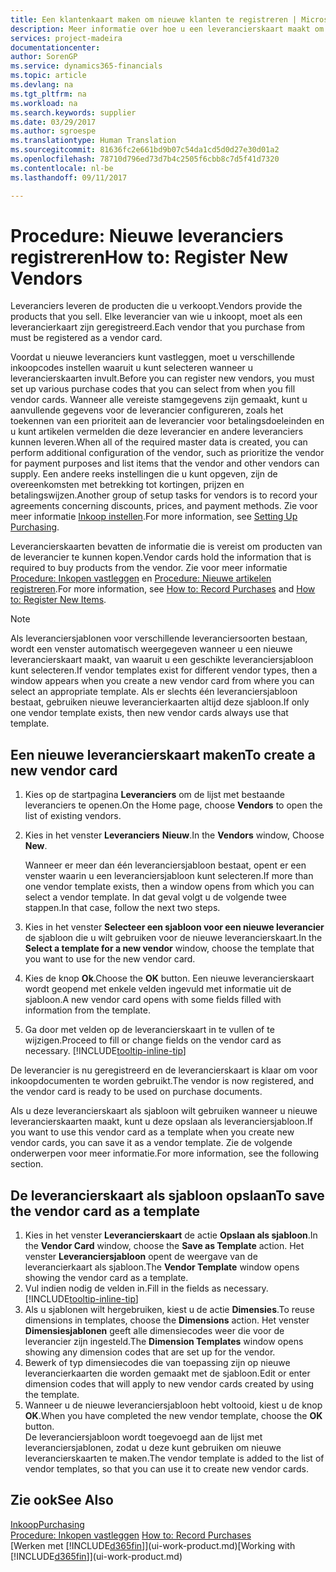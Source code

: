```yaml
---
title: Een klantenkaart maken om nieuwe klanten te registreren | Microsoft Docs
description: Meer informatie over hoe u een leverancierskaart maakt om een nieuwe leverancier te registreren.
services: project-madeira
documentationcenter: 
author: SorenGP
ms.service: dynamics365-financials
ms.topic: article
ms.devlang: na
ms.tgt_pltfrm: na
ms.workload: na
ms.search.keywords: supplier
ms.date: 03/29/2017
ms.author: sgroespe
ms.translationtype: Human Translation
ms.sourcegitcommit: 81636fc2e661bd9b07c54da1cd5d0d27e30d01a2
ms.openlocfilehash: 78710d796ed73d7b4c2505f6cbb8c7d5f41d7320
ms.contentlocale: nl-be
ms.lasthandoff: 09/11/2017

---
```

# <a name="how-to-register-new-vendors"></a><span data-ttu-id="578bf-103">Procedure: Nieuwe leveranciers registreren</span><span class="sxs-lookup"><span data-stu-id="578bf-103">How to: Register New Vendors</span></span>
<span data-ttu-id="578bf-104">Leveranciers leveren de producten die u verkoopt.</span><span class="sxs-lookup"><span data-stu-id="578bf-104">Vendors provide the products that you sell.</span></span> <span data-ttu-id="578bf-105">Elke leverancier van wie u inkoopt, moet als een leverancierkaart zijn geregistreerd.</span><span class="sxs-lookup"><span data-stu-id="578bf-105">Each vendor that you purchase from must be registered as a vendor card.</span></span>

<span data-ttu-id="578bf-106">Voordat u nieuwe leveranciers kunt vastleggen, moet u verschillende inkoopcodes instellen waaruit u kunt selecteren wanneer u leverancierskaarten invult.</span><span class="sxs-lookup"><span data-stu-id="578bf-106">Before you can register new vendors, you must set up various purchase codes that you can select from when you fill vendor cards.</span></span> <span data-ttu-id="578bf-107">Wanneer alle vereiste stamgegevens zijn gemaakt, kunt u aanvullende gegevens voor de leverancier configureren, zoals het toekennen van een prioriteit aan de leverancier voor betalingsdoeleinden en u kunt artikelen vermelden die deze leverancier en andere leveranciers kunnen leveren.</span><span class="sxs-lookup"><span data-stu-id="578bf-107">When all of the required master data is created, you can perform additional configuration of the vendor, such as prioritize the vendor for payment purposes and list items that the vendor and other vendors can supply.</span></span> <span data-ttu-id="578bf-108">Een andere reeks instellingen die u kunt opgeven, zijn de overeenkomsten met betrekking tot kortingen, prijzen en betalingswijzen.</span><span class="sxs-lookup"><span data-stu-id="578bf-108">Another group of setup tasks for vendors is to record your agreements concerning discounts, prices, and payment methods.</span></span> <span data-ttu-id="578bf-109">Zie voor meer informatie [Inkoop instellen](purchasing-setup-purchasing.md).</span><span class="sxs-lookup"><span data-stu-id="578bf-109">For more information, see [Setting Up Purchasing](purchasing-setup-purchasing.md).</span></span>

<span data-ttu-id="578bf-110">Leverancierskaarten bevatten de informatie die is vereist om producten van de leverancier te kunnen kopen.</span><span class="sxs-lookup"><span data-stu-id="578bf-110">Vendor cards hold the information that is required to buy products from the vendor.</span></span> <span data-ttu-id="578bf-111">Zie voor meer informatie [Procedure: Inkopen vastleggen](purchasing-how-record-purchases.md) en [Procedure: Nieuwe artikelen registreren](inventory-how-register-new-items.md).</span><span class="sxs-lookup"><span data-stu-id="578bf-111">For more information, see [How to: Record Purchases](purchasing-how-record-purchases.md) and [How to: Register New Items](inventory-how-register-new-items.md).</span></span>

> [!NOTE]  
>   <span data-ttu-id="578bf-112">Als leveranciersjablonen voor verschillende leveranciersoorten bestaan, wordt een venster automatisch weergegeven wanneer u een nieuwe leverancierskaart maakt, van waaruit u een geschikte leveranciersjabloon kunt selecteren.</span><span class="sxs-lookup"><span data-stu-id="578bf-112">If vendor templates exist for different vendor types, then a window appears when you create a new vendor card from where you can select an appropriate template.</span></span> <span data-ttu-id="578bf-113">Als er slechts één leveranciersjabloon bestaat, gebruiken nieuwe leverancierkaarten altijd deze sjabloon.</span><span class="sxs-lookup"><span data-stu-id="578bf-113">If only one vendor template exists, then new vendor cards always use that template.</span></span>

## <a name="to-create-a-new-vendor-card"></a><span data-ttu-id="578bf-114">Een nieuwe leverancierskaart maken</span><span class="sxs-lookup"><span data-stu-id="578bf-114">To create a new vendor card</span></span>
1. <span data-ttu-id="578bf-115">Kies op de startpagina **Leveranciers** om de lijst met bestaande leveranciers te openen.</span><span class="sxs-lookup"><span data-stu-id="578bf-115">On the Home page, choose **Vendors** to open the list of existing vendors.</span></span>  
2. <span data-ttu-id="578bf-116">Kies in het venster **Leveranciers** **Nieuw**.</span><span class="sxs-lookup"><span data-stu-id="578bf-116">In the **Vendors** window, Choose **New**.</span></span>

    <span data-ttu-id="578bf-117">Wanneer er meer dan één leveranciersjabloon bestaat, opent er een venster waarin u een leveranciersjabloon kunt selecteren.</span><span class="sxs-lookup"><span data-stu-id="578bf-117">If more than one vendor template exists, then a window opens from which you can select a vendor template.</span></span> <span data-ttu-id="578bf-118">In dat geval volgt u de volgende twee stappen.</span><span class="sxs-lookup"><span data-stu-id="578bf-118">In that case, follow the next two steps.</span></span>
3. <span data-ttu-id="578bf-119">Kies in het venster **Selecteer een sjabloon voor een nieuwe leverancier** de sjabloon die u wilt gebruiken voor de nieuwe leverancierskaart.</span><span class="sxs-lookup"><span data-stu-id="578bf-119">In the **Select a template for a new vendor** window, choose the template that you want to use for the new vendor card.</span></span>
4. <span data-ttu-id="578bf-120">Kies de knop **Ok**.</span><span class="sxs-lookup"><span data-stu-id="578bf-120">Choose the **OK** button.</span></span> <span data-ttu-id="578bf-121">Een nieuwe leverancierskaart wordt geopend met enkele velden ingevuld met informatie uit de sjabloon.</span><span class="sxs-lookup"><span data-stu-id="578bf-121">A new vendor card opens with some fields filled with information from the template.</span></span>
5. <span data-ttu-id="578bf-122">Ga door met velden op de leverancierskaart in te vullen of te wijzigen.</span><span class="sxs-lookup"><span data-stu-id="578bf-122">Proceed to fill or change fields on the vendor card as necessary.</span></span> [!INCLUDE[tooltip-inline-tip](includes/tooltip-inline-tip_md.md)]

<span data-ttu-id="578bf-123">De leverancier is nu geregistreerd en de leverancierskaart is klaar om voor inkoopdocumenten te worden gebruikt.</span><span class="sxs-lookup"><span data-stu-id="578bf-123">The vendor is now registered, and the vendor card is ready to be used on purchase documents.</span></span>

<span data-ttu-id="578bf-124">Als u deze leverancierskaart als sjabloon wilt gebruiken wanneer u nieuwe leverancierskaarten maakt, kunt u deze opslaan als leveranciersjabloon.</span><span class="sxs-lookup"><span data-stu-id="578bf-124">If you want to use this vendor card as a template when you create new vendor cards, you can save it as a vendor template.</span></span> <span data-ttu-id="578bf-125">Zie de volgende onderwerpen voor meer informatie.</span><span class="sxs-lookup"><span data-stu-id="578bf-125">For more information, see the following section.</span></span>

## <a name="to-save-the-vendor-card-as-a-template"></a><span data-ttu-id="578bf-126">De leverancierskaart als sjabloon opslaan</span><span class="sxs-lookup"><span data-stu-id="578bf-126">To save the vendor card as a template</span></span>
1. <span data-ttu-id="578bf-127">Kies in het venster **Leverancierskaart** de actie **Opslaan als sjabloon**.</span><span class="sxs-lookup"><span data-stu-id="578bf-127">In the **Vendor Card** window, choose the **Save as Template** action.</span></span> <span data-ttu-id="578bf-128">Het venster **Leveranciersjabloon** opent de weergave van de leverancierkaart als sjabloon.</span><span class="sxs-lookup"><span data-stu-id="578bf-128">The **Vendor Template** window opens showing the vendor card as a template.</span></span>
2. <span data-ttu-id="578bf-129">Vul indien nodig de velden in.</span><span class="sxs-lookup"><span data-stu-id="578bf-129">Fill in the fields as necessary.</span></span> [!INCLUDE[tooltip-inline-tip](includes/tooltip-inline-tip_md.md)]
3. <span data-ttu-id="578bf-130">Als u sjablonen wilt hergebruiken, kiest u de actie **Dimensies**.</span><span class="sxs-lookup"><span data-stu-id="578bf-130">To reuse dimensions in templates, choose the **Dimensions** action.</span></span> <span data-ttu-id="578bf-131">Het venster **Dimensiesjablonen** geeft alle dimensiecodes weer die voor de leverancier zijn ingesteld.</span><span class="sxs-lookup"><span data-stu-id="578bf-131">The **Dimension Templates** window opens showing any dimension codes that are set up for the vendor.</span></span>
4. <span data-ttu-id="578bf-132">Bewerk of typ dimensiecodes die van toepassing zijn op nieuwe leverancierkaarten die worden gemaakt met de sjabloon.</span><span class="sxs-lookup"><span data-stu-id="578bf-132">Edit or enter dimension codes that will apply to new vendor cards created by using the template.</span></span>
5. <span data-ttu-id="578bf-133">Wanneer u de nieuwe leveranciersjabloon hebt voltooid, kiest u de knop **OK**.</span><span class="sxs-lookup"><span data-stu-id="578bf-133">When you have completed the new vendor template, choose the **OK** button.</span></span>  
   <span data-ttu-id="578bf-134">De leveranciersjabloon wordt toegevoegd aan de lijst met leveranciersjablonen, zodat u deze kunt gebruiken om nieuwe leverancierskaarten te maken.</span><span class="sxs-lookup"><span data-stu-id="578bf-134">The vendor template is added to the list of vendor templates, so that you can use it to create new vendor cards.</span></span>

## <a name="see-also"></a><span data-ttu-id="578bf-135">Zie ook</span><span class="sxs-lookup"><span data-stu-id="578bf-135">See Also</span></span>
[<span data-ttu-id="578bf-136">Inkoop</span><span class="sxs-lookup"><span data-stu-id="578bf-136">Purchasing</span></span>](purchasing-manage-purchasing.md)  
<span data-ttu-id="578bf-137">[Procedure: Inkopen vastleggen](purchasing-how-record-purchases.md) </span><span class="sxs-lookup"><span data-stu-id="578bf-137">[How to: Record Purchases](purchasing-how-record-purchases.md) </span></span>  
<span data-ttu-id="578bf-138">[Werken met [!INCLUDE[d365fin](includes/d365fin_md.md)]](ui-work-product.md)</span><span class="sxs-lookup"><span data-stu-id="578bf-138">[Working with [!INCLUDE[d365fin](includes/d365fin_md.md)]](ui-work-product.md)</span></span>  


